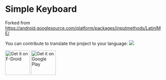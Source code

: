 # Simple Keyboard

Forked from https://android.googlesource.com/platform/packages/inputmethods/LatinIME/

You can contribute to translate the project to your language: <img src="https://d322cqt584bo4o.cloudfront.net/mvxscaffolding/localized.svg"/>

[<img src="https://f-droid.org/badge/get-it-on.png"
      alt="Get it on F-Droid"
      height="80">](https://f-droid.org/packages/rkr.simplekeyboard.inputmethod/)
[<img src="https://play.google.com/intl/en_us/badges/images/generic/en-play-badge.png"
      alt="Get it on Google Play"
      height="80">](https://play.google.com/store/apps/details?id=rkr.simplekeyboard.inputmethod)

